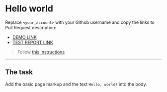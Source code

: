# Hello world
Replace `<your_account>` with your Github username and copy the links to Pull Request description:
- [DEMO LINK](https://Anastasia2403.github.io/layout_hello-world/)
- [TEST REPORT LINK](https://Anastasia2403.github.io/layout_hello-world/report/html_report/)

> Follow [this instructions](https://mate-academy.github.io/layout_task-guideline/#how-to-solve-the-layout-tasks-on-github)
___

## The task 
Add the basic page markup and the text `Hello, world!` into the body.
